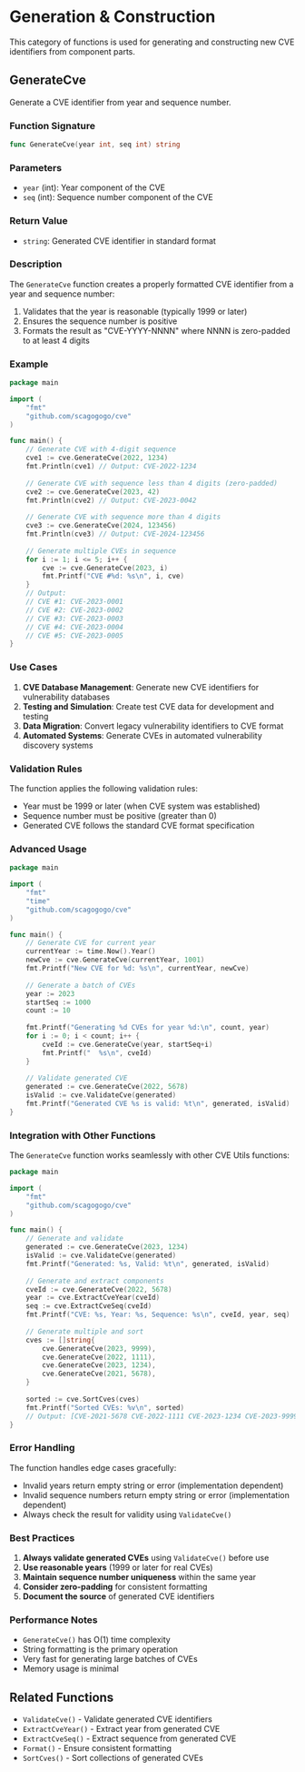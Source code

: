 # Generation & Construction

This category of functions is used for generating and constructing new CVE identifiers from component parts.

## GenerateCve

Generate a CVE identifier from year and sequence number.

### Function Signature

```go
func GenerateCve(year int, seq int) string
```

### Parameters

- `year` (int): Year component of the CVE
- `seq` (int): Sequence number component of the CVE

### Return Value

- `string`: Generated CVE identifier in standard format

### Description

The `GenerateCve` function creates a properly formatted CVE identifier from a year and sequence number:
1. Validates that the year is reasonable (typically 1999 or later)
2. Ensures the sequence number is positive
3. Formats the result as "CVE-YYYY-NNNN" where NNNN is zero-padded to at least 4 digits

### Example

```go
package main

import (
    "fmt"
    "github.com/scagogogo/cve"
)

func main() {
    // Generate CVE with 4-digit sequence
    cve1 := cve.GenerateCve(2022, 1234)
    fmt.Println(cve1) // Output: CVE-2022-1234
    
    // Generate CVE with sequence less than 4 digits (zero-padded)
    cve2 := cve.GenerateCve(2023, 42)
    fmt.Println(cve2) // Output: CVE-2023-0042
    
    // Generate CVE with sequence more than 4 digits
    cve3 := cve.GenerateCve(2024, 123456)
    fmt.Println(cve3) // Output: CVE-2024-123456
    
    // Generate multiple CVEs in sequence
    for i := 1; i <= 5; i++ {
        cve := cve.GenerateCve(2023, i)
        fmt.Printf("CVE #%d: %s\n", i, cve)
    }
    // Output:
    // CVE #1: CVE-2023-0001
    // CVE #2: CVE-2023-0002
    // CVE #3: CVE-2023-0003
    // CVE #4: CVE-2023-0004
    // CVE #5: CVE-2023-0005
}
```

### Use Cases

1. **CVE Database Management**: Generate new CVE identifiers for vulnerability databases
2. **Testing and Simulation**: Create test CVE data for development and testing
3. **Data Migration**: Convert legacy vulnerability identifiers to CVE format
4. **Automated Systems**: Generate CVEs in automated vulnerability discovery systems

### Validation Rules

The function applies the following validation rules:
- Year must be 1999 or later (when CVE system was established)
- Sequence number must be positive (greater than 0)
- Generated CVE follows the standard CVE format specification

### Advanced Usage

```go
package main

import (
    "fmt"
    "time"
    "github.com/scagogogo/cve"
)

func main() {
    // Generate CVE for current year
    currentYear := time.Now().Year()
    newCve := cve.GenerateCve(currentYear, 1001)
    fmt.Printf("New CVE for %d: %s\n", currentYear, newCve)
    
    // Generate a batch of CVEs
    year := 2023
    startSeq := 1000
    count := 10
    
    fmt.Printf("Generating %d CVEs for year %d:\n", count, year)
    for i := 0; i < count; i++ {
        cveId := cve.GenerateCve(year, startSeq+i)
        fmt.Printf("  %s\n", cveId)
    }
    
    // Validate generated CVE
    generated := cve.GenerateCve(2022, 5678)
    isValid := cve.ValidateCve(generated)
    fmt.Printf("Generated CVE %s is valid: %t\n", generated, isValid)
}
```

### Integration with Other Functions

The `GenerateCve` function works seamlessly with other CVE Utils functions:

```go
package main

import (
    "fmt"
    "github.com/scagogogo/cve"
)

func main() {
    // Generate and validate
    generated := cve.GenerateCve(2023, 1234)
    isValid := cve.ValidateCve(generated)
    fmt.Printf("Generated: %s, Valid: %t\n", generated, isValid)
    
    // Generate and extract components
    cveId := cve.GenerateCve(2022, 5678)
    year := cve.ExtractCveYear(cveId)
    seq := cve.ExtractCveSeq(cveId)
    fmt.Printf("CVE: %s, Year: %s, Sequence: %s\n", cveId, year, seq)
    
    // Generate multiple and sort
    cves := []string{
        cve.GenerateCve(2023, 9999),
        cve.GenerateCve(2022, 1111),
        cve.GenerateCve(2023, 1234),
        cve.GenerateCve(2021, 5678),
    }
    
    sorted := cve.SortCves(cves)
    fmt.Printf("Sorted CVEs: %v\n", sorted)
    // Output: [CVE-2021-5678 CVE-2022-1111 CVE-2023-1234 CVE-2023-9999]
}
```

### Error Handling

The function handles edge cases gracefully:
- Invalid years return empty string or error (implementation dependent)
- Invalid sequence numbers return empty string or error (implementation dependent)
- Always check the result for validity using `ValidateCve()`

### Best Practices

1. **Always validate generated CVEs** using `ValidateCve()` before use
2. **Use reasonable years** (1999 or later for real CVEs)
3. **Maintain sequence number uniqueness** within the same year
4. **Consider zero-padding** for consistent formatting
5. **Document the source** of generated CVE identifiers

### Performance Notes

- `GenerateCve()` has O(1) time complexity
- String formatting is the primary operation
- Very fast for generating large batches of CVEs
- Memory usage is minimal

## Related Functions

- `ValidateCve()` - Validate generated CVE identifiers
- `ExtractCveYear()` - Extract year from generated CVE
- `ExtractCveSeq()` - Extract sequence from generated CVE
- `Format()` - Ensure consistent formatting
- `SortCves()` - Sort collections of generated CVEs
